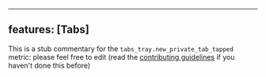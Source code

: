 
---
features: [Tabs]
---

This is a stub commentary for the `tabs_tray.new_private_tab_tapped` metric: please feel free to edit (read the
[contributing guidelines](https://github.com/mozilla/glean-annotations/blob/main/CONTRIBUTING.md)
if you haven't done this before)
